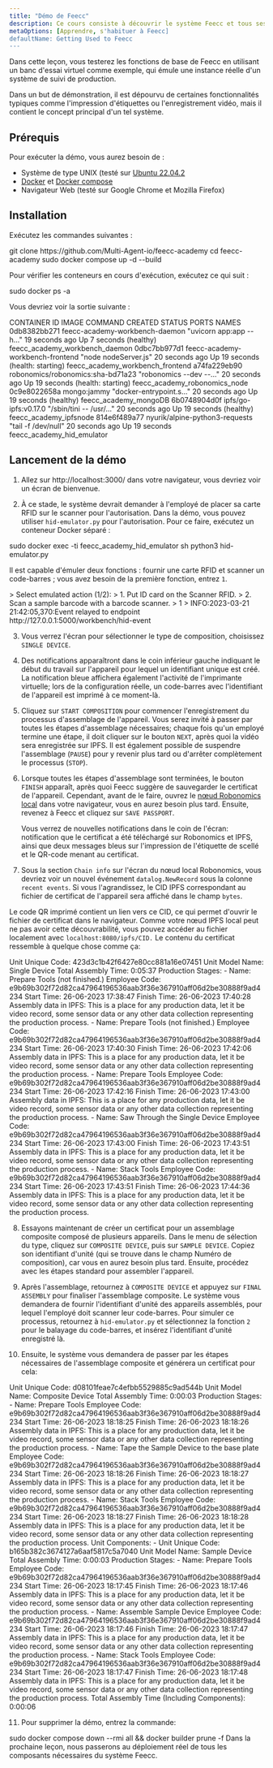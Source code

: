```yaml
---
title: "Démo de Feecc"
description: Ce cours consiste à découvrir le système Feecc et tous ses composants.
metaOptions: [Apprendre, s'habituer à Feecc]
defaultName: Getting Used to Feecc
---
```


<RoboAcademyText fWeight="500">
Dans cette leçon, vous testerez les fonctions de base de Feecc en utilisant un banc d'essai virtuel comme exemple, qui émule une instance réelle d'un système de suivi de production.
</RoboAcademyText>

Dans un but de démonstration, il est dépourvu de certaines fonctionnalités typiques comme l'impression d'étiquettes ou l'enregistrement vidéo, mais il contient le concept principal d'un tel système.

## Prérequis

Pour exécuter la démo, vous aurez besoin de :

- Système de type UNIX (testé sur [Ubuntu 22.04.2](https://releases.ubuntu.com/jammy/)
- [Docker](https://docs.docker.com/engine/install/ubuntu/) et [Docker compose](https://docs.docker.com/compose/)
- Navigateur Web (testé sur Google Chrome et Mozilla Firefox)

## Installation

Exécutez les commandes suivantes :

<LessonCodeWrapper language="bash">
git clone https://github.com/Multi-Agent-io/feecc-academy
cd feecc-academy
sudo docker compose up -d --build
</LessonCodeWrapper>

Pour vérifier les conteneurs en cours d'exécution, exécutez ce qui suit :

<LessonCodeWrapper language="bash">
sudo docker ps -a
</LessonCodeWrapper>

Vous devriez voir la sortie suivante :

<LessonCodeWrapper language="bash" codeClass="big-code" noLines noCopyIcon>
CONTAINER ID   IMAGE                               COMMAND                  CREATED          STATUS                             PORTS     NAMES
0db8382bb271   feecc-academy-workbench-daemon      "uvicorn app:app --h…"   19 seconds ago   Up 7 seconds (healthy)                       feecc_academy_workbench_daemon
0dbc7bb977d1   feecc-academy-workbench-frontend    "node nodeServer.js"     20 seconds ago   Up 19 seconds (health: starting)             feecc_academy_workbench_frontend
a74fa229eb90   robonomics/robonomics:sha-bd71a23   "robonomics --dev --…"   20 seconds ago   Up 19 seconds (health: starting)             feecc_academy_robonomics_node
0c9e8022658a   mongo:jammy                         "docker-entrypoint.s…"   20 seconds ago   Up 19 seconds (healthy)                      feecc_academy_mongoDB
6b0748904d0f   ipfs/go-ipfs:v0.17.0                "/sbin/tini -- /usr/…"   20 seconds ago   Up 19 seconds (healthy)                      feecc_academy_ipfsnode
814e6f489a77   nyurik/alpine-python3-requests      "tail -f /dev/null"      20 seconds ago   Up 19 seconds                                feecc_academy_hid_emulator
</LessonCodeWrapper>

## Lancement de la démo

1. Allez sur http://localhost:3000/ dans votre navigateur, vous devriez voir un écran de bienvenue.

2. À ce stade, le système devrait demander à l'employé de placer sa carte RFID sur le scanner pour l'autorisation. Dans la démo, vous pouvez utiliser `hid-emulator.py` pour l'autorisation. Pour ce faire, exécutez un conteneur Docker séparé :

<LessonCodeWrapper language="bash">
sudo docker exec -ti feecc_academy_hid_emulator sh
python3 hid-emulator.py
</LessonCodeWrapper>

Il est capable d'émuler deux fonctions : fournir une carte RFID et scanner un code-barres ; vous avez besoin de la première fonction, entrez `1`.

<LessonCodeWrapper language="bash" codeClass="big-code" noLines noCopyIcon>
> Select emulated action (1/2): 
>  1. Put ID card on the Scanner RFID.
>  2. Scan a sample barcode with a barcode scanner.
> 1
> INFO:2023-03-21 21:42:05,370:Event relayed to endpoint http://127.0.0.1:5000/workbench/hid-event
</LessonCodeWrapper>

3. Vous verrez l'écran pour sélectionner le type de composition, choisissez `SINGLE DEVICE`.

<LessonImages src="feecc-course/menu.png" alt="Feecc start menu"/>

4. Des notifications apparaîtront dans le coin inférieur gauche indiquant le début du travail sur l'appareil pour lequel un identifiant unique est créé. La notification bleue affichera également l'activité de l'imprimante virtuelle; lors de la configuration réelle, un code-barres avec l'identifiant de l'appareil est imprimé à ce moment-là.

<LessonImages src="feecc-course/single_device.png" alt="Single device composition"/>

5. Cliquez sur `START COMPOSITION` pour commencer l'enregistrement du processus d'assemblage de l'appareil. Vous serez invité à passer par toutes les étapes d'assemblage nécessaires; chaque fois qu'un employé termine une étape, il doit cliquer sur le bouton `NEXT`, après quoi la vidéo sera enregistrée sur IPFS. Il est également possible de suspendre l'assemblage (`PAUSE`) pour y revenir plus tard ou d'arrêter complètement le processus (`STOP`).

6. Lorsque toutes les étapes d'assemblage sont terminées, le bouton `FINISH` apparaît, après quoi Feecc suggère de sauvegarder le certificat de l'appareil. Cependant, avant de le faire, ouvrez le [nœud Robonomics local](https://polkadot.js.org/apps/?rpc=ws%3A%2F%2F127.0.0.1%3A9944#/explorer) dans votre navigateur, vous en aurez besoin plus tard. Ensuite, revenez à Feecc et cliquez sur `SAVE PASSPORT`.
    
    Vous verrez de nouvelles notifications dans le coin de l'écran: notification que le certificat a été téléchargé sur Robonomics et IPFS, ainsi que deux messages bleus sur l'impression de l'étiquette de scellé et le QR-code menant au certificat.

<LessonImages src="feecc-course/single_certificate.png" alt="Cetrificate of single composition"/>

7. Sous la section `Chain info` sur l'écran du nœud local Robonomics, vous devriez voir un nouvel événement `datalog.NewRecord` sous la colonne `recent events`. Si vous l'agrandissez, le CID IPFS correspondant au fichier de certificat de l'appareil sera affiché dans le champ `bytes`.

<LessonImages src="feecc-course/single_datalog.png" alt="Datalog of single composition"/>

Le code QR imprimé contient un lien vers ce CID, ce qui permet d'ouvrir le fichier de certificat dans le navigateur. Comme votre nœud IPFS local peut ne pas avoir cette découvrabilité, vous pouvez accéder au fichier localement avec `localhost:8080/ipfs/CID.` Le contenu du certificat ressemble à quelque chose comme ça:

<LessonCodeWrapper language="json" codeClass="big-code" noLines noCopyIcon>
Unit Unique Code: 423d3c1b42f6427e80cc881a16e07451
Unit Model Name: Single Device
Total Assembly Time: 0:05:37
Production Stages:
- Name: Prepare Tools (not finished.)
  Employee Code: e9b69b302f72d82ca47964196536aab3f36e367910aff06d2be30888f9ad4234
  Start Time: 26-06-2023 17:38:47
  Finish Time: 26-06-2023 17:40:28
  Assembly data in IPFS: This is a place for any production data, let it be video
    record, some sensor data or any other data collection representing the production
    process.
- Name: Prepare Tools (not finished.)
  Employee Code: e9b69b302f72d82ca47964196536aab3f36e367910aff06d2be30888f9ad4234
  Start Time: 26-06-2023 17:40:30
  Finish Time: 26-06-2023 17:42:06
  Assembly data in IPFS: This is a place for any production data, let it be video
    record, some sensor data or any other data collection representing the production
    process.
- Name: Prepare Tools
  Employee Code: e9b69b302f72d82ca47964196536aab3f36e367910aff06d2be30888f9ad4234
  Start Time: 26-06-2023 17:42:16
  Finish Time: 26-06-2023 17:43:00
  Assembly data in IPFS: This is a place for any production data, let it be video
    record, some sensor data or any other data collection representing the production
    process.
- Name: Saw Through the Single Device
  Employee Code: e9b69b302f72d82ca47964196536aab3f36e367910aff06d2be30888f9ad4234
  Start Time: 26-06-2023 17:43:00
  Finish Time: 26-06-2023 17:43:51
  Assembly data in IPFS: This is a place for any production data, let it be video
    record, some sensor data or any other data collection representing the production
    process.
- Name: Stack Tools
  Employee Code: e9b69b302f72d82ca47964196536aab3f36e367910aff06d2be30888f9ad4234
  Start Time: 26-06-2023 17:43:51
  Finish Time: 26-06-2023 17:44:36
  Assembly data in IPFS: This is a place for any production data, let it be video
    record, some sensor data or any other data collection representing the production
    process.
</LessonCodeWrapper>

8. Essayons maintenant de créer un certificat pour un assemblage composite composé de plusieurs appareils. Dans le menu de sélection du type, cliquez sur `COMPOSITE DEVICE`, puis sur `SAMPLE DEVICE`. Copiez son identifiant d'unité (qui se trouve dans le champ Numéro de composition), car vous en aurez besoin plus tard. Ensuite, procédez avec les étapes standard pour assembler l'appareil.

9. Après l'assemblage, retournez à `COMPOSITE DEVICE` et appuyez sur `FINAL ASSEMBLY` pour finaliser l'assemblage composite. Le système vous demandera de fournir l'identifiant d'unité des appareils assemblés, pour lequel l'employé doit scanner leur code-barres. Pour simuler ce processus, retournez à `hid-emulator.py` et sélectionnez la fonction `2` pour le balayage du code-barres, et insérez l'identifiant d'unité enregistré là.

10. Ensuite, le système vous demandera de passer par les étapes nécessaires de l'assemblage composite et générera un certificat pour cela:

<LessonCodeWrapper language="json" codeClass="big-code" noLines noCopyIcon>
Unit Unique Code: d08101feae7c4efbb5529885c9ad544b
Unit Model Name: Composite Device
Total Assembly Time: 0:00:03
Production Stages:
- Name: Prepare Tools
  Employee Code: e9b69b302f72d82ca47964196536aab3f36e367910aff06d2be30888f9ad4234
  Start Time: 26-06-2023 18:18:25
  Finish Time: 26-06-2023 18:18:26
  Assembly data in IPFS: This is a place for any production data, let it be video
    record, some sensor data or any other data collection representing the production
    process.
- Name: Tape the Sample Device to the base plate
  Employee Code: e9b69b302f72d82ca47964196536aab3f36e367910aff06d2be30888f9ad4234
  Start Time: 26-06-2023 18:18:26
  Finish Time: 26-06-2023 18:18:27
  Assembly data in IPFS: This is a place for any production data, let it be video
    record, some sensor data or any other data collection representing the production
    process.
- Name: Stack Tools
  Employee Code: e9b69b302f72d82ca47964196536aab3f36e367910aff06d2be30888f9ad4234
  Start Time: 26-06-2023 18:18:27
  Finish Time: 26-06-2023 18:18:28
  Assembly data in IPFS: This is a place for any production data, let it be video
    record, some sensor data or any other data collection representing the production
    process.
Unit Components:
- Unit Unique Code: b165b382c3674127a6aaf5817c5a7040
  Unit Model Name: Sample Device
  Total Assembly Time: 0:00:03
  Production Stages:
  - Name: Prepare Tools
    Employee Code: e9b69b302f72d82ca47964196536aab3f36e367910aff06d2be30888f9ad4234
    Start Time: 26-06-2023 18:17:45
    Finish Time: 26-06-2023 18:17:46
    Assembly data in IPFS: This is a place for any production data, let it be video
      record, some sensor data or any other data collection representing the production
      process.
  - Name: Assemble Sample Device
    Employee Code: e9b69b302f72d82ca47964196536aab3f36e367910aff06d2be30888f9ad4234
    Start Time: 26-06-2023 18:17:46
    Finish Time: 26-06-2023 18:17:47
    Assembly data in IPFS: This is a place for any production data, let it be video
      record, some sensor data or any other data collection representing the production
      process.
  - Name: Stack Tools
    Employee Code: e9b69b302f72d82ca47964196536aab3f36e367910aff06d2be30888f9ad4234
    Start Time: 26-06-2023 18:17:47
    Finish Time: 26-06-2023 18:17:48
    Assembly data in IPFS: This is a place for any production data, let it be video
      record, some sensor data or any other data collection representing the production
      process.
Total Assembly Time (Including Components): 0:00:06
</LessonCodeWrapper>

11. Pour supprimer la démo, entrez la commande:

<LessonCodeWrapper language="bash">
sudo docker compose down --rmi all && docker builder prune -f
</LessonCodeWrapper>

<RoboAcademyText fWeight="500">
Dans la prochaine leçon, nous passerons au déploiement réel de tous les composants nécessaires du système Feecc.
</RoboAcademyText>